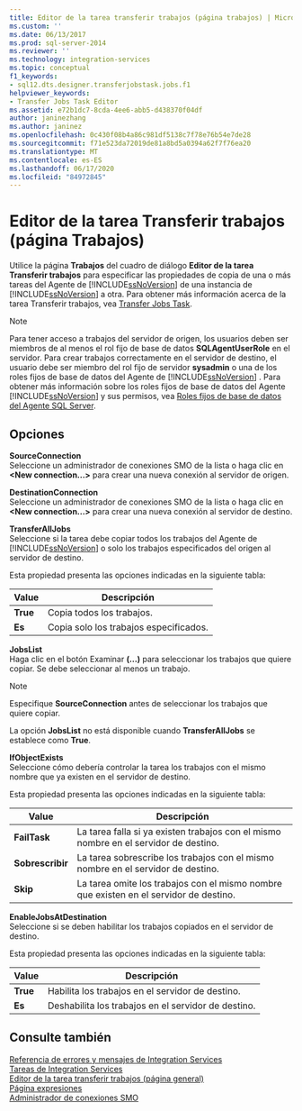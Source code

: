 ```yaml
---
title: Editor de la tarea transferir trabajos (página trabajos) | Microsoft Docs
ms.custom: ''
ms.date: 06/13/2017
ms.prod: sql-server-2014
ms.reviewer: ''
ms.technology: integration-services
ms.topic: conceptual
f1_keywords:
- sql12.dts.designer.transferjobstask.jobs.f1
helpviewer_keywords:
- Transfer Jobs Task Editor
ms.assetid: e72b1dc7-8cda-4ee6-abb5-d438370f04df
author: janinezhang
ms.author: janinez
ms.openlocfilehash: 0c430f08b4a86c981df5138c7f78e76b54e7de28
ms.sourcegitcommit: f71e523da72019de81a8bd5a0394a62f7f76ea20
ms.translationtype: MT
ms.contentlocale: es-ES
ms.lasthandoff: 06/17/2020
ms.locfileid: "84972845"
---
```

# <a name="transfer-jobs-task-editor-jobs-page"></a>Editor de la tarea Transferir trabajos (página Trabajos)
  Utilice la página **Trabajos** del cuadro de diálogo **Editor de la tarea Transferir trabajos** para especificar las propiedades de copia de una o más tareas del Agente de [!INCLUDE[ssNoVersion](../includes/ssnoversion-md.md)] de una instancia de [!INCLUDE[ssNoVersion](../includes/ssnoversion-md.md)] a otra. Para obtener más información acerca de la tarea Transferir trabajos, vea [Transfer Jobs Task](control-flow/transfer-jobs-task.md).  
  
> [!NOTE]  
>  Para tener acceso a trabajos del servidor de origen, los usuarios deben ser miembros de al menos el rol fijo de base de datos **SQLAgentUserRole** en el servidor. Para crear trabajos correctamente en el servidor de destino, el usuario debe ser miembro del rol fijo de servidor **sysadmin** o una de los roles fijos de base de datos del Agente de [!INCLUDE[ssNoVersion](../includes/ssnoversion-md.md)] . Para obtener más información sobre los roles fijos de base de datos del Agente [!INCLUDE[ssNoVersion](../includes/ssnoversion-md.md)] y sus permisos, vea [Roles fijos de base de datos del Agente SQL Server](../ssms/agent/sql-server-agent-fixed-database-roles.md).  
  
## <a name="options"></a>Opciones  
 **SourceConnection**  
 Seleccione un administrador de conexiones SMO de la lista o haga clic en **\<New connection...>** para crear una nueva conexión al servidor de origen.  
  
 **DestinationConnection**  
 Seleccione un administrador de conexiones SMO de la lista o haga clic en **\<New connection...>** para crear una nueva conexión al servidor de destino.  
  
 **TransferAllJobs**  
 Seleccione si la tarea debe copiar todos los trabajos del Agente de [!INCLUDE[ssNoVersion](../includes/ssnoversion-md.md)] o solo los trabajos especificados del origen al servidor de destino.  
  
 Esta propiedad presenta las opciones indicadas en la siguiente tabla:  
  
|Value|Descripción|  
|-----------|-----------------|  
|**True**|Copia todos los trabajos.|  
|**Es**|Copia solo los trabajos especificados.|  
  
 **JobsList**  
 Haga clic en el botón Examinar **(…)** para seleccionar los trabajos que quiere copiar. Se debe seleccionar al menos un trabajo.  
  
> [!NOTE]  
>  Especifique **SourceConnection** antes de seleccionar los trabajos que quiere copiar.  
  
 La opción **JobsList** no está disponible cuando **TransferAllJobs** se establece como **True**.  
  
 **IfObjectExists**  
 Seleccione cómo debería controlar la tarea los trabajos con el mismo nombre que ya existen en el servidor de destino.  
  
 Esta propiedad presenta las opciones indicadas en la siguiente tabla:  
  
|Value|Descripción|  
|-----------|-----------------|  
|**FailTask**|La tarea falla si ya existen trabajos con el mismo nombre en el servidor de destino.|  
|**Sobrescribir**|La tarea sobrescribe los trabajos con el mismo nombre en el servidor de destino.|  
|**Skip**|La tarea omite los trabajos con el mismo nombre que existen en el servidor de destino.|  
  
 **EnableJobsAtDestination**  
 Seleccione si se deben habilitar los trabajos copiados en el servidor de destino.  
  
 Esta propiedad presenta las opciones indicadas en la siguiente tabla:  
  
|Value|Descripción|  
|-----------|-----------------|  
|**True**|Habilita los trabajos en el servidor de destino.|  
|**Es**|Deshabilita los trabajos en el servidor de destino.|  
  
## <a name="see-also"></a>Consulte también  
 [Referencia de errores y mensajes de Integration Services](../../2014/integration-services/integration-services-error-and-message-reference.md)   
 [Tareas de Integration Services](control-flow/integration-services-tasks.md)   
 [Editor de la tarea transferir trabajos &#40;página general&#41;](general-page-of-integration-services-designers-options.md)   
 [Página expresiones](expressions/expressions-page.md)   
 [Administrador de conexiones SMO](connection-manager/smo-connection-manager.md)  
  
  
